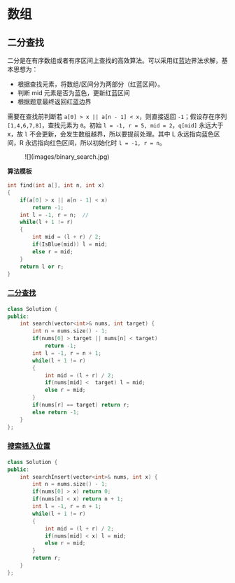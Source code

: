# 数组

## 二分查找

二分是在有序数组或者有序区间上查找的高效算法。可以采用红蓝边界法求解，基本思想为：

- 根据查找元素，将数组/区间分为两部分（红蓝区间）。
- 判断 mid 元素是否为蓝色，更新红蓝区间
- 根据题意最终返回红蓝边界

需要在查找前判断若 `a[0] > x || a[n - 1] < x`，则直接返回 `-1`；假设存在序列 `[1,4,6,7,8]`，查找元素为 `0`。初始 `l = -1, r = 5, mid = 2`，`q[mid]` 永远大于 x，故 `l` 不会更新，会发生数组越界，所以要提前处理。其中 L 永远指向蓝色区间，R 永远指向红色区间，所以初始化时 `l = -1, r = n`。

<figure markdown=span> ![](images/binary_search.jpg) </figure>

**算法模板**

```C++
int find(int a[], int n, int x)
{
    if(a[0] > x || a[n - 1] < x)
        return -1;
    int l = -1, r = n;  //
    while(l + 1 != r)
    {
        int mid = (l + r) / 2;
        if(IsBlue(mid)) l = mid;
        else r = mid;
    }
    return l or r;
}
```

### [二分查找](https://leetcode.cn/problems/binary-search/description/)

```C++
class Solution {
public:
    int search(vector<int>& nums, int target) {
        int n = nums.size() - 1;
        if(nums[0] > target || nums[n] < target)
            return -1;
        int l = -1, r = n + 1;
        while(l + 1 != r)
        {
            int mid = (l + r) / 2;
            if(nums[mid] <  target) l = mid;
            else r = mid;
        }
        if(nums[r] == target) return r;
        else return -1;
    }
};
```

### [搜索插入位置](https://leetcode.cn/problems/search-insert-position/description/)

```C++
class Solution {
public:
    int searchInsert(vector<int>& nums, int x) {
        int n = nums.size() - 1;
        if(nums[0] > x) return 0;
        if(nums[n] < x) return n + 1;
        int l = -1, r = n + 1;
        while(l + 1 != r)
        {
            int mid = (l + r) / 2;
            if(nums[mid] < x) l = mid;
            else r = mid;
        }
        return r;
    }
};
```